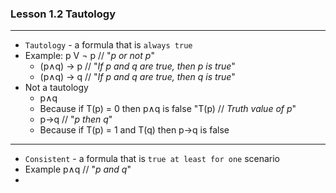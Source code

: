 ### Lesson 1.2 Tautology

---

- `Tautology` - a formula that is `always true`
- Example: p V ¬ p // "_p or not p_"
  - (p∧q) -> p // "_If p and q are true, then p is true_"
  - (p∧q) -> q // "_If p and q are true, then q is true_"
- Not a tautology
  - p∧q
  - Because if T(p) = 0 then p∧q is false
    "T(p) // _Truth value of p_"
  - p->q // "_p then q_"
  - Because if T(p) = 1 and T(q) then p->q is false

---

- `Consistent` - a formula that is `true at least for one` scenario
- Example p∧q // "_p and q_"
-
